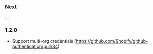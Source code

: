### Next

...

### 1.2.0
- Support multi-org credentials (https://github.com/Shopify/github-authentication/pull/34)

